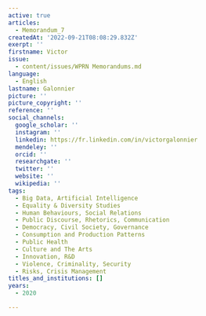 ```yaml
---
active: true
articles:
  - Memorandum_7
createdAt: '2022-09-21T08:08:29.832Z'
exerpt: ''
firstname: Victor
issue:
  - content/issues/WPRN Memorandums.md
language:
  - English
lastname: Galonnier
picture: ''
picture_copyright: ''
reference: ''
social_channels:
  google_scholar: ''
  instagram: ''
  linkedin: https://fr.linkedin.com/in/victorgalonnier
  mendeley: ''
  orcid: ''
  researchgate: ''
  twitter: ''
  website: ''
  wikipedia: ''
tags:
  - Big Data, Artificial Intelligence
  - Equality & Diversity Studies
  - Human Behaviours, Social Relations
  - Public Discourse, Rhetorics, Communication
  - Democracy, Civil Society, Governance
  - Consumption and Production Patterns
  - Public Health
  - Culture and The Arts
  - Innovation, R&D
  - Violence, Criminality, Security
  - Risks, Crisis Management
titles_and_institutions: []
years:
  - 2020

---
```

